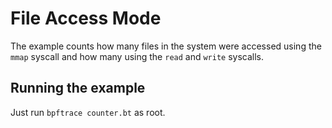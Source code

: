 # File Access Mode

The example counts how many files in the system were
accessed using the `mmap` syscall and how many using
the `read` and `write` syscalls.

## Running the example

Just run `bpftrace counter.bt` as root.
